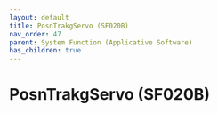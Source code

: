 ```yaml
---
layout: default
title: PosnTrakgServo (SF020B)
nav_order: 47
parent: System Function (Applicative Software)
has_children: true
---
```

# PosnTrakgServo (SF020B)
